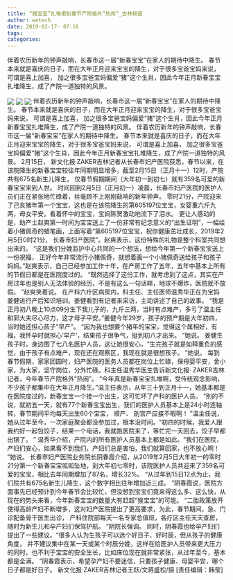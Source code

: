 ```yaml
---
title: “猪宝宝”扎堆报到春节产院格外“热闹”_吉林频道
author: wetech
date: 2019-02-17- 07:16
tags: 
categories: 
---
```

伴着农历新年的钟声敲响，长春市这一届“新春宝宝”在家人的期待中降生。 春节本来就是喜庆的日子，而在大年正月迎来宝宝的降生，对于很多宝爸宝妈来说， 可谓是喜上加喜， 加之很多宝爸宝妈偏爱“猪”这个生肖，因此今年正月新春宝宝扎堆降生，成了产院一道独特的风景。
<!-- more -->
                
<img align="center" border="0" src="http://p1.ifengimg.com/a/2019_08/11201c5b15f7e8d_size41_w270_h268.jpg" />
                
<img align="center" border="0" src="http://p1.ifengimg.com/a/2019_08/1a554d100590368_size25_w410_h260.jpg" />
            
<img align="center" border="0" src="http://p2.ifengimg.com/a/2016/0810/204c433878d5cf9size1_w16_h16.png" />
伴着农历新年的钟声敲响，长春市这一届“新春宝宝”在家人的期待中降生。 春节本来就是喜庆的日子，而在大年正月迎来宝宝的降生，对于很多宝爸宝妈来说， 可谓是喜上加喜， 加之很多宝爸宝妈偏爱“猪”这个生肖，因此今年正月新春宝宝扎堆降生，成了产院一道独特的风景。
伴着农历新年的钟声敲响，长春市这一届“新春宝宝”在家人的期待中降生。 春节本来就是喜庆的日子，而在大年正月迎来宝宝的降生，对于很多宝爸宝妈来说， 可谓是喜上加喜， 加之很多宝爸宝妈偏爱“猪”这个生肖，因此今年正月新春宝宝扎堆降生，成了产院一道独特的风景。
2月15日， 新文化报·ZAKER吉林记者从长春市妇产医院获悉，春节以来，在该院降生的新春宝宝较往年同期明显增多，截至2月15日（正月十一）12时，产院共有675名新生儿降生， 仅春节假期期间（大年初一到初七）就有359名可爱的新春宝宝来到人世。
时间回到2月5日（正月初一）凌晨，长春市妇产医院的医护人员们正在紧张地忙碌着，丝毫顾不上刚刚敲响的新年钟声。 零时21分，产院迎来了己亥猪年第一个宝宝，这也是在该院降生的第605197位宝宝，女婴重六斤九两，母女平安。看着怀中的宝宝，宝妈陈贺激动地流下了泪水。
更让人感动的是，助产士赵爽第一时间为宝宝送上了一份非常有纪念意义的“出生证明”，一幅绘着小猪佩奇的蜡笔画，上面写着“第605197位宝宝，祝你健康茁壮成长，2019年2月5日0时21分， 长春市妇产医院”。赵爽表示，这份特殊的礼物是整个科室共同想出来的。
“这是我们分娩监护中心共同的一个想法，想给今年第一个新春宝宝送上一份祝福， 正好今年非常流行小猪佩奇，就想着画一个小猪佩奇送给孩子和孩子妈妈。”赵爽表示，自己已经参加工作十年，在产房工作了五年，五年中基本上所有的节假日都是在医院度过的。
“既然选择了这份工作，就考虑到了这点，其实在产房过年也是别人无法体验的经历，不是有这么一句话嘛，地球不爆炸，医院就不放假。 ”赵爽笑着说。
在产科六疗区病房内，科主任、主任医师温秀华正在为宝妈姜健进行产后知识培训。姜健看到有记者来采访，主动讲述了自己的故事。
“我是正月初八晚上10点09分生下我儿子的，九斤三两，当时有点难产，多亏了温主任和郭大夫尽心尽力，这才母子平安。”姜健今年29岁，孩子的预产期是大年初四，当时她还担心孩子“早产”。
“因为我也想要个猪年的宝宝，觉得这个属相好，有福，我怀孕时就担心‘早产’，结果孩子很争气，挺到初八才出来。 ”她说。
姜健生孩子时，身边围了七八名医护人员，这让她很安心，“生完孩子就是如释重负的感觉，由于孩子有点难产，现在还在观察区，我现在就是很想孩子。 ”她说。
每到春节假期，家家团圆时，妇产医院的医务人员都在岗位上忙碌，保母婴平安，舍小家，为大家，坚守岗位，分外忙碌。科主任温秀华医生告诉新文化报· ZAKER吉林记者，今年春节产院格外“热闹”。
“今年真是新春宝宝扎堆啊，受传统观念影响，不少孩子都集中在大年正月降生。”温主任表示，从年三十到正月十一，她基本都是在医院度过的，新春宝宝一个接一个出生，这可忙坏了产科的医护人员。
“别的不说，就初五一天，就有77个新春宝宝出生，我们的医护人员基本上是24小时连轴转，春节期间平均每天出生60个宝宝， 顺产、 剖宫产应接不暇啊！ ”温主任说，她从过年至今，一次家庭聚会都没参加过，根本没时间。“初四的时候，我爱人跟我约好一起包饺子，结果一个电话，我就跑医院来了，等忙完一天回去，饺子早都出锅了。 ”
温秀华介绍，产院内的所有医护人员基本上都是如此。“我们在医院，产妇们安心，如果看不到我们，产妇们总是害怕，我们就算回家，也不放心啊！ ”她说。
长春市妇产医院业务院长阴春霞介绍，从2019年2月5日大年初一的零时21分第一个新春宝宝呱呱坠地，到大年初七零时，该院医护人员共迎来了359名可爱的宝宝，相比去年同期增加了87名，增长32%。
“从过年到15日12点为止，我们院共有675名新生儿降生，这个数字相比往年增加近三成。 ”阴春霞说，医院方面事先已经预计到今年春节会比较忙，但没想到宝宝们竟来得这么多、这么快，从现在的势头来看，今年新春宝宝的数量大有赶超“猴宝宝”的可能。
“二胎政策放开使得高龄产妇不断增多，这对妇产医院提出了更高要求，为此，春节期间，急、门诊配备骨干医生出诊， 产科住院部每天一名专家总值班，各疗区主任天天查房，随时为新生儿和孕产妇们保驾护航。 ”阴院长强调。
同时，阴春霞也给孕产妇们提出了一些建议。“很多人认为生孩子可以选个好日子、好时辰，但从孩子的健康角度， 并不建议集中在某一天或某个时辰分娩，这样在给医护人员带来更大压力的同时，也不利于宝宝的安全生长，比如床位现在就非常紧张，从过年至今，基本都是全满。 ”阴春霞表示，希望孕产妇不要迷信，只要孩子健康、母婴平安，哪个日子都是好日子。
新文化报·ZAKER吉林记者王跃/文蒋盛松/摄
[责任编辑：韩莹]
            
